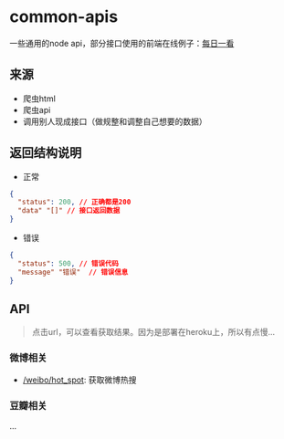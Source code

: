 # common-apis

一些通用的node api，部分接口使用的前端在线例子：[每日一看](https://daily.bowlofnoodles.top)

## 来源
+ 爬虫html
+ 爬虫api
+ 调用别人现成接口（做规整和调整自己想要的数据）

## 返回结构说明

+ 正常

``` json
{
  "status": 200, // 正确都是200
  "data" "[]" // 接口返回数据
}
```

+ 错误

``` json
{
  "status": 500, // 错误代码
  "message" "错误"  // 错误信息
}
```

## API

> 点击url，可以查看获取结果。因为是部署在heroku上，所以有点慢...
### 微博相关

+ [/weibo/hot_spot](http://bowlofnoodles-common-apis.herokuapp.com/weibo/hot_spot): 获取微博热搜

### 豆瓣相关

...